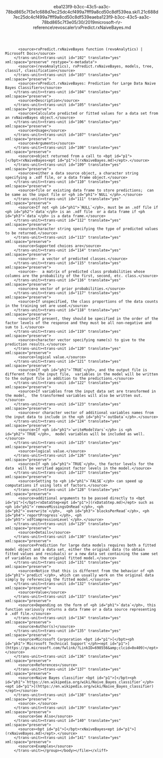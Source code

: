 <?xml version="1.0"?><xliff version="1.2" xmlns="urn:oasis:names:tc:xliff:document:1.2" xmlns:xsi="http://www.w3.org/2001/XMLSchema-instance" xsi:schemaLocation="urn:oasis:names:tc:xliff:document:1.2 xliff-core-1.2-transitional.xsd"><file datatype="xml" original="rxPredict.rxNaiveBayes.md" source-language="en-US" target-language="en-US"><header><tool tool-id="mdxliff" tool-name="mdxliff" tool-version="1.0-8ab897d" tool-company="Microsoft" /><xliffext:skl_file_name xmlns:xliffext="urn:microsoft:content:schema:xliffextensions">eba123f9-b3cc-43c5-aa3c-78bd865c7f3e1c688d7ec25dc4cf499a7fff9a8cd50c8df539ea.skl</xliffext:skl_file_name><xliffext:version xmlns:xliffext="urn:microsoft:content:schema:xliffextensions">1.2</xliffext:version><xliffext:ms.openlocfilehash xmlns:xliffext="urn:microsoft:content:schema:xliffextensions">1c688d7ec25dc4cf499a7fff9a8cd50c8df539ea</xliffext:ms.openlocfilehash><xliffext:ms.sourcegitcommit xmlns:xliffext="urn:microsoft:content:schema:xliffextensions">eba123f9-b3cc-43c5-aa3c-78bd865c7f3e</xliffext:ms.sourcegitcommit><xliffext:ms.lasthandoff xmlns:xliffext="urn:microsoft:content:schema:xliffextensions">05/30/2019</xliffext:ms.lasthandoff><xliffext:ms.openlocfilepath xmlns:xliffext="urn:microsoft:content:schema:xliffextensions">microsoft-r\r-reference\revoscaler\rxPredict.rxNaiveBayes.md</xliffext:ms.openlocfilepath></header><body><group id="content" extype="content"><trans-unit id="101" translate="yes" xml:space="preserve" restype="x-metadata">
          <source>rxPredict.rxNaiveBayes function (revoAnalytics) | Microsoft Docs</source>
        </trans-unit><trans-unit id="102" translate="yes" xml:space="preserve" restype="x-metadata">
          <source>(revoAnalytics), rxPredict.rxNaiveBayes, models, tree, classif, classification</source>
        </trans-unit><trans-unit id="103" translate="yes" xml:space="preserve">
          <source>rxPredict.rxNaiveBayes: Prediction for Large Data Naive Bayes Classifiers</source>
        </trans-unit><trans-unit id="104" translate="yes" xml:space="preserve">
          <source>Description</source>
        </trans-unit><trans-unit id="105" translate="yes" xml:space="preserve">
          <source>Calculate predicted or fitted values for a data set from an rxNaiveBayes object.</source>
        </trans-unit><trans-unit id="106" translate="yes" xml:space="preserve">
          <source>Usage</source>
        </trans-unit><trans-unit id="107" translate="yes" xml:space="preserve">
          <source>Arguments</source>
        </trans-unit><trans-unit id="108" translate="yes" xml:space="preserve">
          <source>object returned from a call to <bpt id="p1">[</bpt>rxNaiveBayes<ept id="p1">](rxNaiveBayes.md)</ept>.</source>
        </trans-unit><trans-unit id="109" translate="yes" xml:space="preserve">
          <source>either a data source object, a character string  specifying a .xdf file, or a data frame object.</source>
        </trans-unit><trans-unit id="110" translate="yes" xml:space="preserve">
          <source>file or existing data frame to store predictions;  can be same as the input file or <ph id="ph1">`NULL`</ph>.</source>
        </trans-unit><trans-unit id="111" translate="yes" xml:space="preserve">
          <source>If not <ph id="ph1">`NULL`</ph>, must be an .xdf file if <ph id="ph2">`data`</ph> is an .xdf file  or a data frame if <ph id="ph3">`data`</ph> is a data frame.</source>
        </trans-unit><trans-unit id="112" translate="yes" xml:space="preserve">
          <source>character string specifying the type of predicted values to be returned.</source>
        </trans-unit><trans-unit id="113" translate="yes" xml:space="preserve">
          <source>Supported choices are</source>
        </trans-unit><trans-unit id="114" translate="yes" xml:space="preserve">
          <source>-  a vector of predicted classes.</source>
        </trans-unit><trans-unit id="115" translate="yes" xml:space="preserve">
          <source>-  a matrix of predicted class probabilities whose columns are the probability of the first, second, etc. class.</source>
        </trans-unit><trans-unit id="116" translate="yes" xml:space="preserve">
          <source>a vector of prior probabilities.</source>
        </trans-unit><trans-unit id="117" translate="yes" xml:space="preserve">
          <source>If unspecified, the class proportions of the data counts in the training set are used.</source>
        </trans-unit><trans-unit id="118" translate="yes" xml:space="preserve">
          <source>If present, they should be specified in the order of the factor levels of the response and they must be all non-negative and sum to 1.</source>
        </trans-unit><trans-unit id="119" translate="yes" xml:space="preserve">
          <source>character vector specifying name(s) to give to the prediction results.</source>
        </trans-unit><trans-unit id="120" translate="yes" xml:space="preserve">
          <source>logical value.</source>
        </trans-unit><trans-unit id="121" translate="yes" xml:space="preserve">
          <source>If <ph id="ph1">`TRUE`</ph>, and the output file is different from the input file,  variables in the model will be written to the output file in addition to the predictions.</source>
        </trans-unit><trans-unit id="122" translate="yes" xml:space="preserve">
          <source>If variables from the input data set are transformed in the model,  the transformed variables will also be written out.</source>
        </trans-unit><trans-unit id="123" translate="yes" xml:space="preserve">
          <source>or character vector of additional variables names from the input data to include in the <ph id="ph1">`outData`</ph>.</source>
        </trans-unit><trans-unit id="124" translate="yes" xml:space="preserve">
          <source>If <ph id="ph1">`writeModelVars`</ph> is <ph id="ph2">`TRUE`</ph>,  model variables will be included as well.</source>
        </trans-unit><trans-unit id="125" translate="yes" xml:space="preserve">
          <source>logical value.</source>
        </trans-unit><trans-unit id="126" translate="yes" xml:space="preserve">
          <source>If <ph id="ph1">`TRUE`</ph>, the factor levels for the data  will be verified against factor levels in the model.</source>
        </trans-unit><trans-unit id="127" translate="yes" xml:space="preserve">
          <source>Setting to <ph id="ph1">`FALSE`</ph> can speed up computations if using lots of factors.</source>
        </trans-unit><trans-unit id="128" translate="yes" xml:space="preserve">
          <source>additional arguments to be passed directly to <bpt id="p1">[</bpt>rxDataStep<ept id="p1">](rxDataStep.md)</ept> such as <ph id="ph1">`removeMissingsOnRead`</ph>, <ph id="ph2">`overwrite`</ph>,  <ph id="ph3">`blocksPerRead`</ph>, <ph id="ph4">`reportProgress`</ph>, <ph id="ph5">`xdfCompressionLevel`</ph>.</source>
        </trans-unit><trans-unit id="129" translate="yes" xml:space="preserve">
          <source>Details</source>
        </trans-unit><trans-unit id="130" translate="yes" xml:space="preserve">
          <source>Prediction for large data models requires both a fitted model object and a data set, either the original data (to obtain fitted values and residuals) or a new data set containing the same set of variables as the original fitted model.</source>
        </trans-unit><trans-unit id="131" translate="yes" xml:space="preserve">
          <source>Notice that this is different from the behavior of <ph id="ph1">`predict`</ph>, which can usually work on the original data simply by referencing the fitted model.</source>
        </trans-unit><trans-unit id="132" translate="yes" xml:space="preserve">
          <source>Value</source>
        </trans-unit><trans-unit id="133" translate="yes" xml:space="preserve">
          <source>Depending on the form of <ph id="ph1">`data`</ph>, this function variously returns a data frame or a data source representing a .xdf file.</source>
        </trans-unit><trans-unit id="134" translate="yes" xml:space="preserve">
          <source>Author(s)</source>
        </trans-unit><trans-unit id="135" translate="yes" xml:space="preserve">
          <source>Microsoft Corporation <bpt id="p1">[</bpt><ph id="ph1">`Microsoft Technical Support`</ph><ept id="p1">](https://go.microsoft.com/fwlink/?LinkID=698556&amp;clcid=0x409)</ept></source>
        </trans-unit><trans-unit id="136" translate="yes" xml:space="preserve">
          <source>References</source>
        </trans-unit><trans-unit id="137" translate="yes" xml:space="preserve">
          <source>Naive Bayes classifier <bpt id="p1">[</bpt><ph id="ph1">`https://en.wikipedia.org/wiki/Naive_Bayes_classifier`</ph><ept id="p1">](https://en.wikipedia.org/wiki/Naive_Bayes_classifier)</ept></source>
        </trans-unit><trans-unit id="138" translate="yes" xml:space="preserve">
          <source>.</source>
        </trans-unit><trans-unit id="139" translate="yes" xml:space="preserve">
          <source>See Also</source>
        </trans-unit><trans-unit id="140" translate="yes" xml:space="preserve">
          <source><bpt id="p1">[</bpt>rxNaiveBayes<ept id="p1">](rxNaiveBayes.md)</ept>.</source>
        </trans-unit><trans-unit id="141" translate="yes" xml:space="preserve">
          <source>Examples</source>
        </trans-unit></group></body></file></xliff>